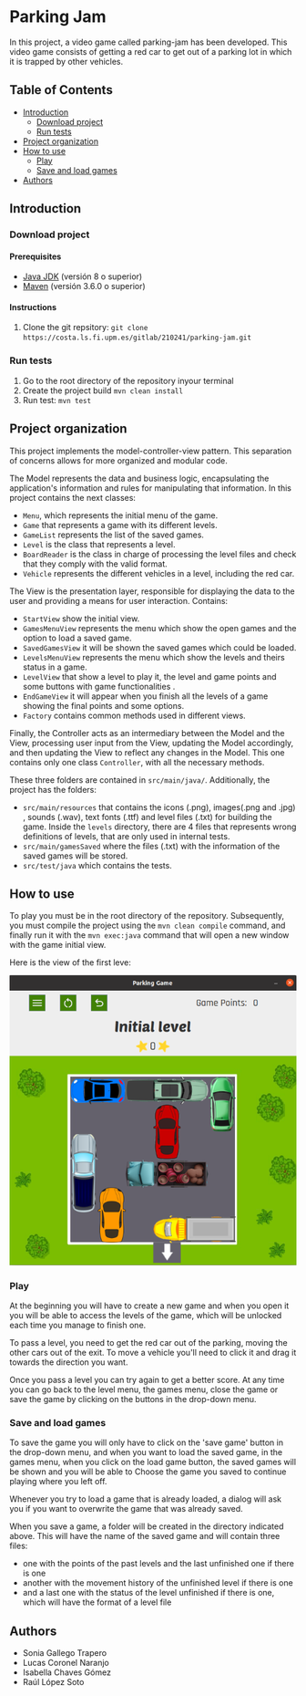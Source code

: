 # **Parking Jam**

In this project, a video game called parking-jam has been developed. This video game consists of getting a red car to get out of a parking lot in which it is trapped by other vehicles.

## Table of Contents

* [Introduction](#introduction)
	* [Download project](#download-project)
	* [Run tests](#run-tests)
* [Project organization](#project-organization)
* [How to use](#how-to-use)
	* [Play](#play)
	* [Save and load games](#save-and-load-games)
* [Authors](#authors)

## Introduction ##
### Download project ###
#### Prerequisites ####
- [Java JDK](<https://www.oracle.com/java/technologies/javase-downloads.html>) (versión 8 o superior)
- [Maven](<https://maven.apache.org/install.html>) (versión 3.6.0 o superior)

#### Instructions ####
1. Clone the git repsitory:  `git clone https://costa.ls.fi.upm.es/gitlab/210241/parking-jam.git`

### Run tests ###
1. Go to the root directory of the repository inyour terminal
2. Create the project build `mvn clean install`
3. Run test:  `mvn test`

## Project organization ##

This project implements the model-controller-view pattern. This separation of concerns allows for more organized and modular code.

The Model represents the data and business logic, encapsulating the application's information and rules for manipulating that information. In this project contains the next classes:
- `Menu`, which represents the initial menu of the game.
- `Game` that represents a game with its different levels.
- `GameList` represents the list of the saved games.
- `Level` is the class that represents a level.
- `BoardReader` is the class in charge of processing the level files and check that they comply with the valid format.
- `Vehicle` represents the different vehicles in a level, including the red car.

The View is the presentation layer, responsible for displaying the data to the user and providing a means for user interaction. Contains: 
- `StartView` show the initial view.
- `GamesMenuView` represents the menu which show the open games and the option to load a saved game.
- `SavedGamesView` it will be shown the saved games which could be loaded.
- `LevelsMenuView` represents the menu which show the levels and theirs status in a game.
- `LevelView` that show a level to play it, the level and game points and some buttons with game functionalities .
- `EndGameView` it will appear when you finish all the levels of a game showing the final points and some options.
- `Factory` contains common methods used in different views.

Finally, the Controller acts as an intermediary between the Model and the View, processing user input from the View, updating the Model accordingly, and then updating the View to reflect any changes in the Model. This one contains only one class `Controller`, with all the necessary methods. 

These three folders are contained in `src/main/java/`. Additionally, the project has the folders: 
- `src/main/resources` that contains the icons (.png), images(.png and .jpg) , sounds (.wav), text fonts (.ttf) and  level files (.txt) for building the game. Inside the `levels` directory, there are 4 files that represents wrong definitions of levels, that are only used in internal tests.
- `src/main/gamesSaved` where the files (.txt) with the information of the saved games will be stored.
- `src/test/java` which contains the tests.


## How to use
To play you must be in the root directory of the repository. Subsequently, you must compile the project using the `mvn clean compile` command, and finally run it with the `mvn exec:java` command that will open a new window with the game initial view.

Here is the view of the first leve:

  ![parking-jam](src/main/resources/images/parkingJam.png)

### Play
At the beginning you will have to create a new game and when you open it you will be able to access the levels of the game, which will be unlocked each time you manage to finish one. 

To pass a level, you need to get the red car out of the parking, moving the other cars out of the exit. To move a vehicle you'll need to click it and drag it towards the direction you want. 

Once you pass a level you can try again to get a better score. At any time you can go back to the level menu, the games menu, close the game or save the game by clicking on the buttons in the drop-down menu.

### Save and load games
To save the game you will only have to click on the 'save game' button in the drop-down menu, and when you want to load the saved game, in the games menu, when you click on the load game button, the saved games will be shown and you will be able to Choose the game you saved to continue playing where you left off.

Whenever you try to load a game that is already loaded, a dialog will ask you if you want to overwrite the game that was already saved.

When you save a game, a folder will be created in the directory indicated above. This will have the name of the saved game and will contain three files:
- one with the points of the past levels and the last unfinished one if there is one 
- another with the movement history of the unfinished level if there is one 
- and a last one with the status of the level unfinished if there is one, which will have the format of a level file

## Authors
- Sonia Gallego Trapero
- Lucas Coronel Naranjo
- Isabella Chaves Gómez
- Raúl López Soto


